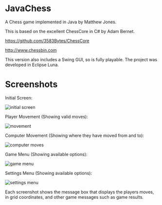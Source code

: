 # JavaChess

A Chess game implemented in Java by Matthew Jones.

This is based on the excellent ChessCore in C# by Adam Bernet.

https://github.com/3583Bytes/ChessCore

http://www.chessbin.com

This version also includes a Swing GUI, so is fully playable.
The project was developed in Eclipse Luna.

# Screenshots

Initial Screen:

![initial screen](https://user-images.githubusercontent.com/33097312/33035367-c6297c1e-ce22-11e7-886c-6adc82ab104d.png)

Player Movement (Showing valid moves):

![movement](https://user-images.githubusercontent.com/33097312/33035378-c9fba088-ce22-11e7-9866-3a074f68bfb1.png)

Computer Movement (Showing where they have moved from and to):

![computer moves](https://user-images.githubusercontent.com/33097312/33035382-cccffc0a-ce22-11e7-9d3f-7167f0a34cb9.png)

Game Menu (Showing available options):

![game menu](https://user-images.githubusercontent.com/33097312/33035513-454b3974-ce23-11e7-90eb-bde6a4b3b86d.png)

Settings Menu (Showing available options):

![settings menu](https://user-images.githubusercontent.com/33097312/33035519-49552c64-ce23-11e7-9537-803d3a315314.png)

Each screenshot shows the message box that displays the players moves, in grid coordinates, and other game messages such as game results.
